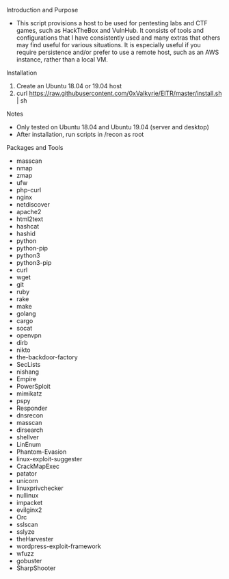 Introduction and Purpose
- This script provisions a host to be used for pentesting labs and CTF games, such as HackTheBox and VulnHub. It consists of tools and configurations that I have consistently used and many extras that others may find useful for various situations. It is especially useful if you require persistence and/or prefer to use a remote host, such as an AWS instance, rather than a local VM.

Installation
1. Create an Ubuntu 18.04 or 19.04 host
2. curl https://raw.githubusercontent.com/0xValkyrie/EITR/master/install.sh | sh

Notes
- Only tested on Ubuntu 18.04 and Ubuntu 19.04 (server and desktop)
- After installation, run scripts in /recon as root

Packages and Tools
- masscan
- nmap
- zmap
- ufw
- php-curl
- nginx
- netdiscover
- apache2
- html2text
- hashcat
- hashid
- python
- python-pip
- python3
- python3-pip
- curl
- wget
- git
- ruby
- rake
- make
- golang
- cargo
- socat
- openvpn
- dirb
- nikto
- the-backdoor-factory
- SecLists
- nishang
- Empire
- PowerSploit
- mimikatz
- pspy
- Responder
- dnsrecon
- masscan
- dirsearch
- shellver
- LinEnum
- Phantom-Evasion
- linux-exploit-suggester
- CrackMapExec
- patator
- unicorn
- linuxprivchecker
- nullinux
- impacket
- evilginx2
- Orc
- sslscan
- sslyze
- theHarvester
- wordpress-exploit-framework
- wfuzz
- gobuster
- SharpShooter
